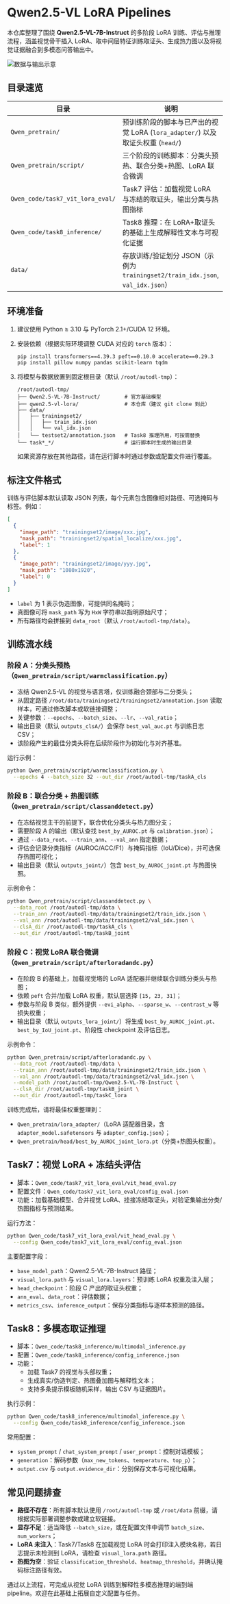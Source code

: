 # Qwen2.5-VL LoRA Pipelines

本仓库整理了围绕 **Qwen2.5-VL-7B-Instruct** 的多阶段 LoRA 训练、评估与推理流程，涵盖视觉骨干插入 LoRA、取中间层特征训练取证头、生成热力图以及将视觉证据融合到多模态问答输出中。

![数据与输出示意](image.png)

## 目录速览

| 目录 | 说明 |
| --- | --- |
| `Qwen_pretrain/` | 预训练阶段的脚本与已产出的视觉 LoRA (`lora_adapter/`) 以及取证头权重 (`head/`) |
| `Qwen_pretrain/script/` | 三个阶段的训练脚本：分类头预热、联合分类+热图、LoRA 联合微调 |
| `Qwen_code/task7_vit_lora_eval/` | Task7 评估：加载视觉 LoRA 与冻结的取证头，输出分类与热图指标 |
| `Qwen_code/task8_inference/` | Task8 推理：在 LoRA+取证头的基础上生成解释性文本与可视化证据 |
| `data/` | 存放训练/验证划分 JSON（示例为 `trainingset2/train_idx.json`, `val_idx.json`） |

## 环境准备

1. 建议使用 Python ≥ 3.10 与 PyTorch 2.1+/CUDA 12 环境。
2. 安装依赖（根据实际环境调整 CUDA 对应的 `torch` 版本）：

   ```bash
   pip install transformers==4.39.3 peft==0.10.0 accelerate==0.29.3
   pip install pillow numpy pandas scikit-learn tqdm
   ```

3. 将模型与数据放置到固定根目录（默认 `/root/autodl-tmp`）：

   ```text
   /root/autodl-tmp/
   ├── Qwen2.5-VL-7B-Instruct/        # 官方基础模型
   ├── qwen2.5-vl-lora/               # 本仓库（建议 git clone 到此）
   ├── data/
   │   ├── trainingset2/
   │   │   ├── train_idx.json
   │   │   └── val_idx.json
   │   └── testset2/annotation.json   # Task8 推理所用，可按需替换
   └── task*_*/                       # 运行脚本时生成的输出目录
   ```

   如果资源存放在其他路径，请在运行脚本时通过参数或配置文件进行覆盖。

## 标注文件格式

训练与评估脚本默认读取 JSON 列表，每个元素包含图像相对路径、可选掩码与标签。例如：

```json
[
  {
    "image_path": "trainingset2/image/xxx.jpg",
    "mask_path": "trainingset2/spatial_localize/xxx.jpg",
    "label": 1
  },
  {
    "image_path": "trainingset2/image/yyy.jpg",
    "mask_path": "1080x1920",
    "label": 0
  }
]
```

- `label` 为 1 表示伪造图像，可提供同名掩码；
- 真图像可将 `mask_path` 写为 `HxW` 字符串以指明原始尺寸；
- 所有路径均会拼接到 `data_root`（默认 `/root/autodl-tmp/data`）。

## 训练流水线

### 阶段 A：分类头预热（`Qwen_pretrain/script/warmclassification.py`）

- 冻结 Qwen2.5-VL 的视觉与语言塔，仅训练融合颈部与二分类头；
- 从固定路径 `/root/data/trainingset2/trainingset2/annotation.json` 读取样本，可通过修改脚本或软链接调整；
- 关键参数：`--epochs`、`--batch_size`、`--lr`、`--val_ratio`；
- 输出目录（默认 `outputs_clsA/`）会保存 `best_val_auc.pt` 与训练日志 CSV；
- 该阶段产生的最佳分类头将在后续阶段作为初始化与对齐基准。

运行示例：

```bash
python Qwen_pretrain/script/warmclassification.py \
  --epochs 4 --batch_size 32 --out_dir /root/autodl-tmp/taskA_cls
```

### 阶段 B：联合分类 + 热图训练（`Qwen_pretrain/script/classanddetect.py`）

- 在冻结视觉主干的前提下，联合优化分类头与热力图分支；
- 需要阶段 A 的输出（默认查找 `best_by_AUROC.pt` 与 `calibration.json`）；
- 通过 `--data_root`、`--train_ann`、`--val_ann` 指定数据；
- 评估会记录分类指标（AUROC/ACC/F1）与掩码指标（IoU/Dice），并可选保存热图可视化；
- 输出目录（默认 `outputs_joint/`）包含 `best_by_AUROC_joint.pt` 与热图快照。

示例命令：

```bash
python Qwen_pretrain/script/classanddetect.py \
  --data_root /root/autodl-tmp/data \
  --train_ann /root/autodl-tmp/data/trainingset2/train_idx.json \
  --val_ann /root/autodl-tmp/data/trainingset2/val_idx.json \
  --clsA_dir /root/autodl-tmp/taskA_cls \
  --out_dir /root/autodl-tmp/taskB_joint
```

### 阶段 C：视觉 LoRA 联合微调（`Qwen_pretrain/script/afterloradandc.py`）

- 在阶段 B 的基础上，加载视觉塔的 LoRA 适配器并继续联合训练分类头与热图；
- 依赖 `peft` 合并/加载 LoRA 权重，默认层选择 `[15, 23, 31]`；
- 参数与阶段 B 类似，额外提供 `--evi_alpha`、`--sparse_w`、`--contrast_w` 等损失权重；
- 输出目录（默认 `outputs_lora_joint/`）将生成 `best_by_AUROC_joint.pt`、`best_by_IoU_joint.pt`、阶段性 checkpoint 及评估日志。

示例命令：

```bash
python Qwen_pretrain/script/afterloradandc.py \
  --data_root /root/autodl-tmp/data \
  --train_ann /root/autodl-tmp/data/trainingset2/train_idx.json \
  --val_ann /root/autodl-tmp/data/trainingset2/val_idx.json \
  --model_path /root/autodl-tmp/Qwen2.5-VL-7B-Instruct \
  --clsA_dir /root/autodl-tmp/taskB_joint \
  --out_dir /root/autodl-tmp/taskC_lora
```

训练完成后，请将最佳权重整理到：

- `Qwen_pretrain/lora_adapter/`（LoRA 适配器目录，含 `adapter_model.safetensors` 与 `adapter_config.json`）；
- `Qwen_pretrain/head/best_by_AUROC_joint_lora.pt`（分类+热图头权重）。

## Task7：视觉 LoRA + 冻结头评估

- 脚本：`Qwen_code/task7_vit_lora_eval/vit_head_eval.py`
- 配置文件：`Qwen_code/task7_vit_lora_eval/config_eval.json`
- 功能：加载基础模型、合并视觉 LoRA、挂接冻结取证头，对验证集输出分类/热图指标与预测结果。

运行方法：

```bash
python Qwen_code/task7_vit_lora_eval/vit_head_eval.py \
  --config Qwen_code/task7_vit_lora_eval/config_eval.json
```

主要配置字段：

- `base_model_path`：Qwen2.5-VL-7B-Instruct 路径；
- `visual_lora.path` 与 `visual_lora.layers`：预训练 LoRA 权重及注入层；
- `head_checkpoint`：阶段 C 产出的取证头权重；
- `ann_eval`、`data_root`：评估数据；
- `metrics_csv`、`inference_output`：保存分类指标与逐样本预测的路径。

## Task8：多模态取证推理

- 脚本：`Qwen_code/task8_inference/multimodal_inference.py`
- 配置：`Qwen_code/task8_inference/config_inference.json`
- 功能：
  - 加载 Task7 的视觉与头部权重；
  - 生成真实/伪造判定、热图叠加图与解释性文本；
  - 支持多条提示模板随机采样，输出 CSV 与证据图片。

执行示例：

```bash
python Qwen_code/task8_inference/multimodal_inference.py \
  --config Qwen_code/task8_inference/config_inference.json
```

常用配置：

- `system_prompt` / `chat_system_prompt` / `user_prompt`：控制对话模板；
- `generation`：解码参数（`max_new_tokens`、`temperature`、`top_p`）；
- `output.csv` 与 `output.evidence_dir`：分别保存文本与可视化结果。

## 常见问题排查

- **路径不存在**：所有脚本默认使用 `/root/autodl-tmp` 或 `/root/data` 前缀，请根据实际部署调整参数或建立软链接。
- **显存不足**：适当降低 `--batch_size`，或在配置文件中调节 `batch_size`、`num_workers`；
- **LoRA 未注入**：Task7/Task8 在加载视觉 LoRA 时会打印注入模块名称，若日志提示未检测到 LoRA，请检查 `visual_lora.path` 路径。
- **热图为空**：验证 `classification_threshold`、`heatmap_threshold`，并确认掩码标注路径有效。

通过以上流程，可完成从视觉 LoRA 训练到解释性多模态推理的端到端 pipeline。欢迎在此基础上拓展自定义配置与任务。

